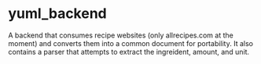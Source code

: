 # yuml_backend

A backend that consumes recipe websites (only allrecipes.com at the moment) and converts them into a common document for portability. 
It also contains a parser that attempts to extract the ingreident, amount, and unit. 
